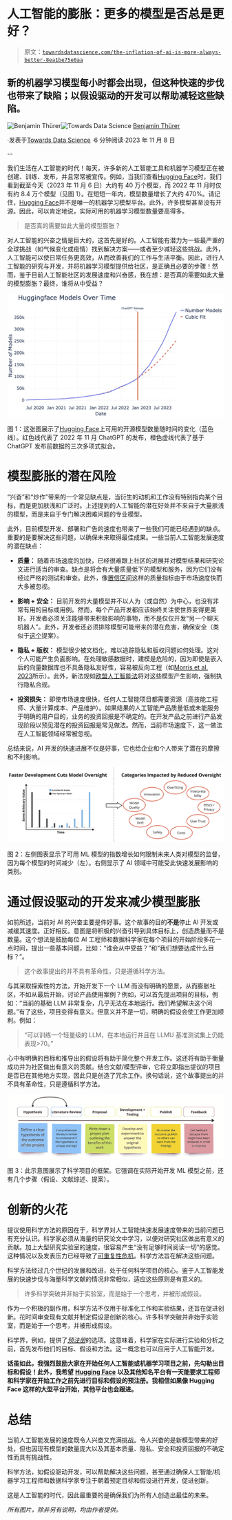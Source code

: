 # 人工智能的膨胀：更多的模型是否总是更好？

> 原文：[`towardsdatascience.com/the-inflation-of-ai-is-more-always-better-8ea1be75e0aa`](https://towardsdatascience.com/the-inflation-of-ai-is-more-always-better-8ea1be75e0aa)

## 新的机器学习模型每小时都会出现，但这种快速的步伐也带来了缺陷；以假设驱动的开发可以帮助减轻这些缺陷。

[](https://medium.com/@benjamin.thuerer?source=post_page-----8ea1be75e0aa--------------------------------)![Benjamin Thürer](https://medium.com/@benjamin.thuerer?source=post_page-----8ea1be75e0aa--------------------------------)[](https://towardsdatascience.com/?source=post_page-----8ea1be75e0aa--------------------------------)![Towards Data Science](https://towardsdatascience.com/?source=post_page-----8ea1be75e0aa--------------------------------) [Benjamin Thürer](https://medium.com/@benjamin.thuerer?source=post_page-----8ea1be75e0aa--------------------------------)

·发表于[Towards Data Science](https://towardsdatascience.com/?source=post_page-----8ea1be75e0aa--------------------------------) ·6 分钟阅读·2023 年 11 月 8 日

--

我们生活在人工智能的时代！每天，许多新的人工智能工具和机器学习模型正在被创建、训练、发布，并且常常被宣传。例如，当我们查看[Hugging Face](https://medium.com/u/b1574f0c6c5e?source=post_page-----8ea1be75e0aa--------------------------------)时，我们看到截至今天（2023 年 11 月 6 日）大约有 40 万个模型，而 2022 年 11 月时仅有约 8.4 万个模型（见图 1）。在短短一年内，模型数量增长了大约 470%。请记住，[Hugging Face](https://huggingface.co/)并不是唯一的机器学习模型平台。此外，许多模型甚至没有开源。因此，可以肯定地说，实际可用的机器学习模型数量要高得多。

> 是否真的需要如此大量的模型膨胀？

对人工智能的兴奋之情是巨大的，这首先是好的。人工智能有潜力为一些最严重的全球挑战（如气候变化或疫情）找到解决方案——或者至少减轻这些挑战。此外，人工智能可以使日常任务更高效，从而改善我们的工作与生活平衡。因此，进行人工智能的研究与开发，并将机器学习模型提供给社区，是正确且必要的步骤！然而，鉴于目前人工智能社区的发展速度和兴奋感，我在想：是否真的需要如此大量的模型膨胀？最终，谁将从中受益？

![](img/291196a6cd6e5e3fc29484aab68c7aa3.png)

图 1：这张图展示了[Hugging Face](https://huggingface.co/)上可用的开源模型数量随时间的变化（蓝色线）。红色线代表了 2022 年 11 月 ChatGPT 的发布，橙色虚线代表了基于 ChatGPT 发布前数据的三次多项式拟合。

# 模型膨胀的潜在风险

“兴奋”和“炒作”带来的一个常见缺点是，当衍生的动机和工作没有特别指向某个目标，而是更加肤浅和广泛时。上述提到的人工智能的潜在好处并不来自于大量肤浅的模型，而是来自于专门解决困难问题的专业模型。

此外，目前模型开发、部署和广告的速度也带来了一些我们可能已经遇到的缺点。重要的是要解决这些问题，以确保未来取得最佳成果。一些当前人工智能发展速度的潜在缺点：

+   **质量：** 随着市场速度的加快，已经很难跟上社区的进展并对模型结果和研究论文进行适当的审查。缺点是将会有大量质量低下的模型和服务，因为它们没有经过严格的测试和审查。此外，像[置信区间](https://medium.com/towards-data-science/dont-forget-confidence-intervals-for-your-ml-product-272009bfab56)这样的质量指标由于市场速度快而大多被忽视。

+   **影响 + 安全：** 目前开发的大量模型并不以人为（或自然）为中心，也没有非常有用的目标或用例。然而，每个产品开发都应该始终关注使世界变得更美好。开发者必须关注能够带来积极影响的事物，而不是仅仅开发“另一个聊天机器人”。此外，开发者还必须排除模型可能带来的潜在危害，确保安全（类似于[这个](https://humancompatible.ai/news/2023/10/31/prominent-ai-scientists-from-china-and-the-west-propose-joint-strategy-to-mitigate-risks-from-ai/)提案）。

+   **隐私 + 版权：** 模型很少被文档化，难以追踪隐私和版权问题如何处理。这对个人可能产生负面影响。在处理敏感数据时，建模是危险的，因为即使是嵌入后的向量数据库也不具备隐私友好性，容易被反向工程（如[Morris et al. 2023](https://arxiv.org/abs/2310.06816?ref=upstract.com)所示）。此外，新法规如[欧盟人工智能法](https://www.europarl.europa.eu/news/en/headlines/society/20230601STO93804/eu-ai-act-first-regulation-on-artificial-intelligence)将对这些模型产生影响，强制执行隐私合规。

+   **投资损失：** 即使市场速度很快，任何人工智能项目都需要资源（高技能工程师、大量计算成本、产品维护）。如果结果的人工智能产品质量低或未能服务于明确的用户目的，业务的投资回报是不确定的。在开发产品之前进行产品发现阶段以预见潜在的投资回报是常见做法。然而，当前市场速度下，这一做法在人工智能领域经常被忽视。

总结来说，AI 开发的快速进展不仅是好事，它也给企业和个人带来了潜在的摩擦和不利影响。

![](img/4461fb1681ac2f4c682c6644dee43b99.png)

图 2：左侧图表显示了可用 ML 模型的指数增长如何限制未来人类对模型的监督，因为每个模型的时间减少（左）。右侧显示了 AI 领域中可能受此快速发展影响的类别。

# 通过假设驱动的开发来减少模型膨胀

如前所述，当前对 AI 的兴奋主要是件好事。这个故事的目的**不是**停止 AI 开发或减缓其速度。正好相反。意图是将积极的兴奋引导到具体目标上，创造质量而不是数量。这个想法是鼓励每位 AI 工程师和数据科学家在每个项目的开始阶段多花一点时间，提出一些基本问题，比如：“谁会从中受益？”和“我们想要达成什么目标？”。

> 这个故事提出的并不具有革命性，只是遵循科学方法。

与其采取探索性的方法，开始开发下一个 LLM 而没有明确的愿景，从而膨胀社区，不如从最后开始，讨论产品使用案例？例如，可以首先提出项目的目标，例如：“当前的基础 LLM 非常复杂，几乎无法在本地运行。我们希望解决这个问题。”有了这些，项目变得有意义。但意义并不是一切，明确的假设会使工作更加顺利。例如：

> “可以训练一个轻量级的 LLM，在本地运行并且在 LLMU 基准测试集上仍能表现>70。”

心中有明确的目标和推导出的假设将有助于简化整个开发工作。这还将有助于衡量成功并为社区做出有意义的贡献。结合文献/模型评审，它将立即指出提议的项目是否已在其他地方实现，因此只是创造了冗余工作。换句话说，这个故事提出的并不具有革命性，只是遵循科学方法。

![](img/37d895b432ef83e1269ad51f9ec424c6.png)

图 3：此示意图展示了科学项目的框架。它强调在实际开始开发 ML 模型之前，还有几个步骤（假设、文献综述、提案）。

# 创新的火花

提议使用科学方法的原因在于，科学界对人工智能快速发展速度带来的当前问题已有充分认识。科学家必须从海量的研究论文中学习，以便对研究社区做出有意义的贡献。加上大型研究实验室的速度，很容易产生“没有足够时间阅读一切”的感觉。这种情况以及发表压力已经导致了[可重复性危机](https://www.nature.com/articles/533452a)。科学方法旨在解决这些问题。

科学方法经过几个世纪的发展和改进，处于任何科学项目的核心。鉴于人工智能发展的快速步伐与海量科学文献的情况非常相似，适应这些原则是有意义的。

> 许多科学突破并非始于实验室，而是始于一个思考，并被形成假设。

作为一个积极的副作用，科学方法不仅用于标准化工作和实验结果，还旨在促进创新。花时间审查现有文献并制定假设是创新的核心。许多科学突破并非始于实验室，而是始于一个思考，并被形成假设。

科学界，例如，提供了[*预注册*](https://www.cos.io/initiatives/prereg)的选项。这意味着，科学家在实际进行实验和分析之前，首先发布他们的目标、假设和方法。这一概念也可以应用于人工智能开发。

**话虽如此，我强烈鼓励大家在开始任何人工智能或机器学习项目之前，先勾勒出目标和假设！此外，我希望** [**Hugging Face**](https://medium.com/u/b1574f0c6c5e?source=post_page-----8ea1be75e0aa--------------------------------) **以及其他知名平台有一天能要求工程师和科学家在开始工作之前先进行目标和假设的预注册。我相信如果像 Hugging Face 这样的大型平台开始，其他平台也会跟进。**

# 总结

当前人工智能发展的速度既令人兴奋又充满挑战。令人兴奋的是新模型带来的好处，但也因现有模型的数量庞大以及其基本质量、隐私、安全和投资回报的不确定性而具有挑战性。

科学方法，如假设驱动开发，可以帮助解决这些问题，甚至通过确保人工智能/机器学习工程师和数据科学家专注于朝着预定目标和假设进行开发，促进创新。

这是人工智能的时代，因此最重要的是确保我们为所有人创造出最佳的未来。

*所有图片，除非另有说明，均由作者提供。*
